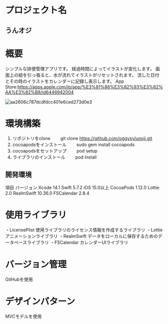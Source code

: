 # プロジェクト名
## うんオジ

# 概要
シンプルな排便管理アプリです。
経過時間によってイラストが変化します。
画面上の紐を引っ張ると、水が流れてイラストがリセットされます。
流した日付とその時のイラストをカレンダーに記録し表示します。
App Store:https://apps.apple.com/jp/app/%E3%81%86%E3%82%93%E3%82%AA%E3%82%B8/id6446942004

![aa2606c787dcdfdcc401e6ced273d0e3](https://user-images.githubusercontent.com/93628118/229288098-6a6e4cae-c0e4-471d-8445-fab70bb50fea.gif)

# 環境構築
1. リポジトリをclone
　　git clone https://github.com/oggysy/unoji.git
1. cocoapodsをインストール
　　sudo gem install cocoapods
3. cocoapodsをセットアップ
　　pod setup
4. ライブラリのインストール
　　pod install

## 開発環境
項目	バージョン
Xcode	14.1
Swift	5.7.2
iOS	15.0以上
CocoaPods	1.12.0
Lottie	2.0
RealmSwift	10.36.0
FSCalendar	2.8.4

# 使用ライブラリ
・LicensePlist
使用ライブラリのライセンス情報を作成するライブラリ
・Lottie
アニメーションライブラリ
・RealmSwift
データをローカルに保存するためのデータベースライブラリ
・FSCalendar
カレンダーUIライブラリ

# バージョン管理
GitHubを使用
# デザインパターン
MVCモデルを使用
